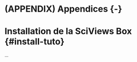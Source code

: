 # (APPENDIX) Appendices {-}


# Installation de la SciViews Box {#install-tuto}

<!--
``{r setup, include=FALSE, cache=FALSE}
knitr::read_chunk('setup.R')
``

``{r bookdown-setup, include=FALSE}
``

``{r bookdown-include, echo=FALSE, results='asis'}
``
-->

...
